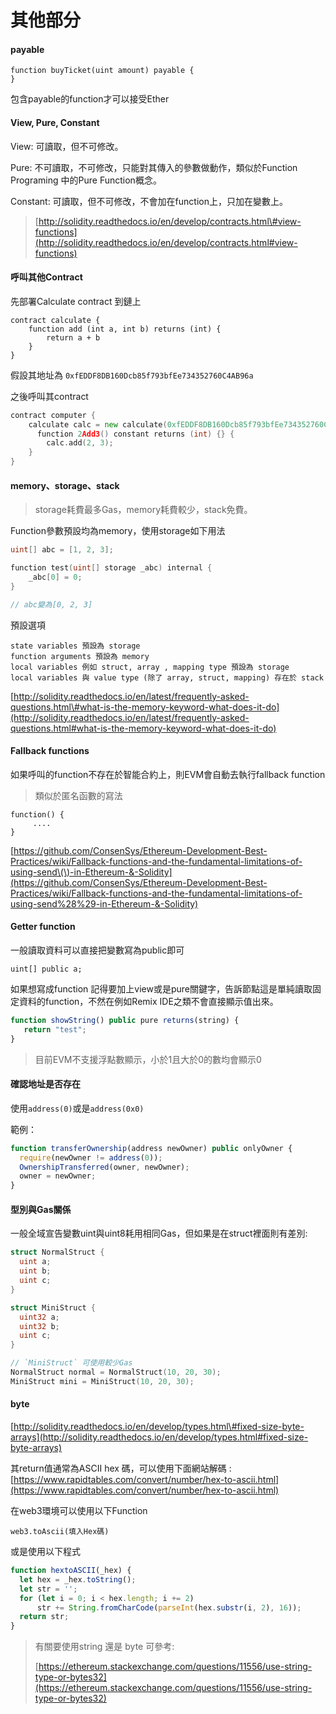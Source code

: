 # 其他部分

#### payable

```
function buyTicket(uint amount) payable {
}
```

包含payable的function才可以接受Ether

#### View, Pure, Constant

View: 可讀取，但不可修改。

Pure: 不可讀取，不可修改，只能對其傳入的參數做動作，類似於Function Programing 中的Pure Function概念。

Constant: 可讀取，但不可修改，不會加在function上，只加在變數上。

> [http://solidity.readthedocs.io/en/develop/contracts.html\#view-functions](http://solidity.readthedocs.io/en/develop/contracts.html#view-functions)

#### 呼叫其他Contract

先部署Calculate contract 到鏈上

```
contract calculate {
    function add (int a, int b) returns (int) {
        return a + b
    }
}
```

假設其地址為 `0xfEDDF8DB160Dcb85f793bfEe734352760C4AB96a`

之後呼叫其contract

```go
contract computer {
    calculate calc = new calculate(0xfEDDF8DB160Dcb85f793bfEe734352760C4AB96a);
      function 2Add3() constant returns (int) {} {
        calc.add(2, 3);
    }
}
```

#### memory、storage、stack

> storage耗費最多Gas，memory耗費較少，stack免費。

Function參數預設均為memory，使用storage如下用法

```go
uint[] abc = [1, 2, 3];

function test(uint[] storage _abc) internal {
    _abc[0] = 0;
}

// abc變為[0, 2, 3]
```

預設選項

```
state variables 預設為 storage
function arguments 預設為 memory 
local variables 例如 struct, array , mapping type 預設為 storage
local variables 與 value type (除了 array, struct, mapping) 存在於 stack
```

[http://solidity.readthedocs.io/en/latest/frequently-asked-questions.html\#what-is-the-memory-keyword-what-does-it-do](http://solidity.readthedocs.io/en/latest/frequently-asked-questions.html#what-is-the-memory-keyword-what-does-it-do)

#### Fallback functions

如果呼叫的function不存在於智能合約上，則EVM會自動去執行fallback function

> 類似於匿名函數的寫法

```
function() {
     ....
}
```

[https://github.com/ConsenSys/Ethereum-Development-Best-Practices/wiki/Fallback-functions-and-the-fundamental-limitations-of-using-send\(\)-in-Ethereum-&-Solidity](https://github.com/ConsenSys/Ethereum-Development-Best-Practices/wiki/Fallback-functions-and-the-fundamental-limitations-of-using-send%28%29-in-Ethereum-&-Solidity)

#### Getter function

一般讀取資料可以直接把變數寫為public即可

```
uint[] public a;
```

如果想寫成function 記得要加上view或是pure關鍵字，告訴節點這是單純讀取固定資料的function，不然在例如Remix IDE之類不會直接顯示值出來。

```js
function showString() public pure returns(string) {
   return "test";
}
```

> 目前EVM不支援浮點數顯示，小於1且大於0的數均會顯示0

#### 確認地址是否存在

使用`address(0)`或是`address(0x0)`

範例：

```js
function transferOwnership(address newOwner) public onlyOwner {
  require(newOwner != address(0));
  OwnershipTransferred(owner, newOwner);
  owner = newOwner;
}
```

#### 型別與Gas關係

一般全域宣告變數uint與uint8耗用相同Gas，但如果是在struct裡面則有差別:

```go
struct NormalStruct {
  uint a;
  uint b;
  uint c;
}

struct MiniStruct {
  uint32 a;
  uint32 b;
  uint c;
}

// `MiniStruct` 可使用較少Gas
NormalStruct normal = NormalStruct(10, 20, 30);
MiniStruct mini = MiniStruct(10, 20, 30);
```

#### byte

[http://solidity.readthedocs.io/en/develop/types.html\#fixed-size-byte-arrays](http://solidity.readthedocs.io/en/develop/types.html#fixed-size-byte-arrays)

其return值通常為ASCII hex 碼，可以使用下面網站解碼 : [https://www.rapidtables.com/convert/number/hex-to-ascii.html](https://www.rapidtables.com/convert/number/hex-to-ascii.html)

在web3環境可以使用以下Function

```
web3.toAscii(填入Hex碼)
```

或是使用以下程式

```js
function hextoASCII(_hex) {
  let hex = _hex.toString();
  let str = '';
  for (let i = 0; i < hex.length; i += 2)
      str += String.fromCharCode(parseInt(hex.substr(i, 2), 16));
  return str;
}
```

> 有關要使用string 還是 byte 可參考:
>
> [https://ethereum.stackexchange.com/questions/11556/use-string-type-or-bytes32](https://ethereum.stackexchange.com/questions/11556/use-string-type-or-bytes32)



